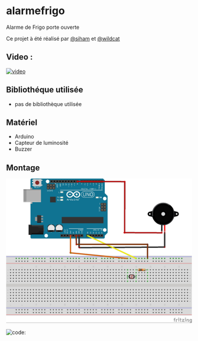 # alarmefrigo

Alarme de Frigo porte ouverte

Ce projet à été réalisé par [@siham](https://github.com/siham87) et [@wildcat](https://github.com/wildcat7534)

## Video :
[![video](https://img.youtube.com/vi/rAtIEVhXILA/0.jpg)](https://www.youtube.com/watch?v=rAtIEVhXILA)


## **Bibliothéque utilisée**
+ pas de bibliothèque utilisée

## **Matériel**
+ Arduino
+ Capteur de luminosité
+ Buzzer

## **Montage**

![schema : ](alarmefrigo_bb.jpg)

![code: ](alarme_frigo.ino)
